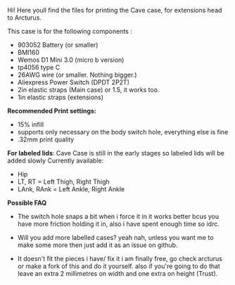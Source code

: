 Hi! Here youll find the files for printing the Cave case, for extensions head to Arcturus.

This case is for the following components : 
- 903052 Battery (or smaller)
- BMI160
- Wemos D1 Mini 3.0 (micro b version)
- tp4056 type C
- 26AWG wire (or smaller. Nothing bigger.)
- Aliexpress Power Switch (DPDT 2P2T)
- 2in elastic straps (Main case) or 1.5, it works too.
- 1in elastic straps (extensions)

**Recommended Print settings:**
- 15% infill
- supports only necessary on the body switch hole, everything else is fine
- .32mm print quality

  
**For labeled lids**:
Cave Case is still in the early stages so labeled lids will be added slowly
Currently available:
- Hip
- LT, RT = Left Thigh, Right Thigh
- LAnk, RAnk = Left Ankle, Right Ankle

**Possible FAQ**
- The switch hole snaps a bit when i force it in
 it works better bcus you have more friction holding it in, also i have spent enough time so idrc.

- Will you add more labelled cases?
 yeah nah, unless you want me to make some more then just add it as an issue on github.

- It doesn't fit the pieces i have/ fix it
 i am finally free, go check arcturus or make a fork of this and do it yourself. also if you're going to do that leave an extra 2 millimetres on width and one extra on height (Trust).


